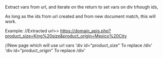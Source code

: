 Extract vars from url, and iterate on the return to set vars on div trhough ids, 

As long as the ids from url created and from new document match, this will work. 

Example:
//Extracted url>>
https://domain_apis.php?product_size=King%20size&product_origin=Mexico%20City

//New page which will use url vars
'div id="product_size" To replace /div'
'div id="product_origin" To replace /div'
